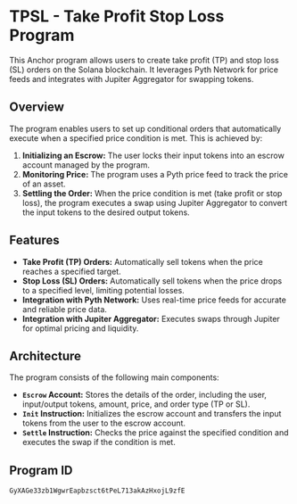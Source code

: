 # TPSL - Take Profit Stop Loss Program

This Anchor program allows users to create take profit (TP) and stop loss (SL) orders on the Solana blockchain. It leverages Pyth Network for price feeds and integrates with Jupiter Aggregator for swapping tokens.

## Overview

The program enables users to set up conditional orders that automatically execute when a specified price condition is met.  This is achieved by:

1.  **Initializing an Escrow:**  The user locks their input tokens into an escrow account managed by the program.
2.  **Monitoring Price:** The program uses a Pyth price feed to track the price of an asset.
3.  **Settling the Order:** When the price condition is met (take profit or stop loss), the program executes a swap using Jupiter Aggregator to convert the input tokens to the desired output tokens.

## Features

*   **Take Profit (TP) Orders:** Automatically sell tokens when the price reaches a specified target.
*   **Stop Loss (SL) Orders:** Automatically sell tokens when the price drops to a specified level, limiting potential losses.
*   **Integration with Pyth Network:** Uses real-time price feeds for accurate and reliable price data.
*   **Integration with Jupiter Aggregator:**  Executes swaps through Jupiter for optimal pricing and liquidity.

## Architecture

The program consists of the following main components:

*   **`Escrow` Account:** Stores the details of the order, including the user, input/output tokens, amount, price, and order type (TP or SL).
*   **`Init` Instruction:** Initializes the escrow account and transfers the input tokens from the user to the escrow account.
*   **`Settle` Instruction:** Checks the price against the specified condition and executes the swap if the condition is met.

## Program ID

`GyXAGe33zb1WgwrEapbzsct6tPeL713akAzHxojL9zfE`


